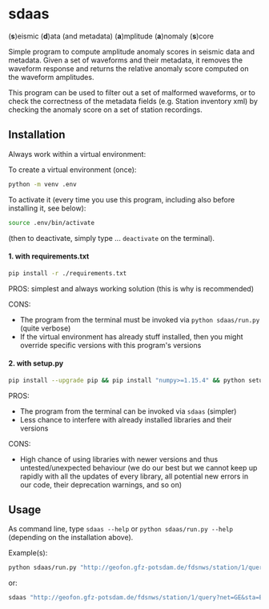 # sdaas

(**s**)eismic (**d**)ata (and metadata) (**a**)mplitude (**a**)nomaly (**s**)core


Simple program to compute amplitude anomaly scores in seismic data and metadata.
Given a set of waveforms and their metadata, it removes the waveform response and returns
the relative anomaly score computed on the waveform amplitudes.

This program can be used to filter out a set of  malformed waveforms,
or to check the correctness of the metadata fields (e.g. Station inventory xml)
by checking the anomaly score on a set of station recordings.



## Installation

Always work within a virtual environment:

To create a virtual environment (once):

```bash
python -m venv .env
```

To activate it (every time you use this program, including also before installing it, see below):
```bash
source .env/bin/activate
```
(then to deactivate, simply type ... `deactivate` on the terminal). 

#### 1. with requirements.txt

```bash
pip install -r ./requirements.txt
```

PROS: simplest and always working solution (this is why is recommended)

CONS: 
  - The program from the terminal must be invoked via `python sdaas/run.py` (quite verbose)
  - If the virtual environment has already stuff installed, then you might override specific versions
    with this program's versions

#### 2. with setup.py

```bash
pip install --upgrade pip && pip install "numpy>=1.15.4" && python setup.py install
```

PROS:
  - The program from the terminal can be invoked via `sdaas` (simpler)
  - Less chance to interfere with already installed libraries and their versions

CONS: 
  - High chance of using libraries with newer versions and thus untested/unexpected behaviour (we do our best
    but we cannot keep up rapidly with all the updates of every library, all potential new errors in our code,
    their deprecation warnings, and so on)



## Usage

As command line, type `sdaas --help` or `python sdaas/run.py --help` (depending
on the installation above).

Example(s):

```bash
python sdaas/run.py "http://geofon.gfz-potsdam.de/fdsnws/station/1/query?net=GE&sta=BKB&cha=BH?&start=2016-01-01&level=response" -c -th 0.7
```

or:

```bash
sdaas "http://geofon.gfz-potsdam.de/fdsnws/station/1/query?net=GE&sta=BKB&cha=BH?&start=2016-01-01&level=response" -c -th 0.7
```
